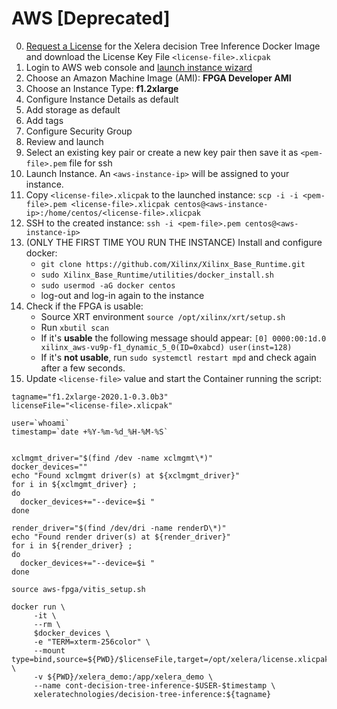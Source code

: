 # AWS [Deprecated]


0. [Request a License](https://xelera.io/product/demo-license-requests) for the Xelera decision Tree Inference Docker Image and download the License Key File `<license-file>.xlicpak`
1. Login to AWS web console and [launch instance wizard](https://console.aws.amazon.com/ec2/v2/home?region=us-east-1#LaunchInstanceWizard)
2. Choose an Amazon Machine Image (AMI): **FPGA Developer AMI**
3. Choose an Instance Type: **f1.2xlarge**
4. Configure Instance Details as default
5. Add storage as default
6. Add tags
7. Configure Security Group
8. Review and launch
9. Select an existing key pair or create a new key pair then save it as `<pem-file>.pem` file for ssh
10. Launch Instance. An `<aws-instance-ip>` will be assigned to your instance.
10. Copy `<license-file>.xlicpak` to the launched instance: `scp -i -i <pem-file>.pem <license-file>.xlicpak centos@<aws-instance-ip>:/home/centos/<license-file>.xlicpak`
10. SSH to the created instance: `ssh -i <pem-file>.pem centos@<aws-instance-ip>`
11. (ONLY THE FIRST TIME YOU RUN THE INSTANCE) Install and configure docker:
    * `git clone https://github.com/Xilinx/Xilinx_Base_Runtime.git`
    * `sudo Xilinx_Base_Runtime/utilities/docker_install.sh`
    * `sudo usermod -aG docker centos`
    * log-out and log-in again to the instance
12. Check if the FPGA is usable:
    * Source XRT environment `source /opt/xilinx/xrt/setup.sh`
    * Run `xbutil scan`
    * If it's **usable** the following message should appear:  `[0] 0000:00:1d.0 xilinx_aws-vu9p-f1_dynamic_5_0(ID=0xabcd) user(inst=128)`
    * If it's **not usable**, run `sudo systemctl restart mpd` and check again after a few seconds.
13. Update `<license-file>` value and start the Container running the script:

```
tagname="f1.2xlarge-2020.1-0.3.0b3"
licenseFile="<license-file>.xlicpak"

user=`whoami`
timestamp=`date +%Y-%m-%d_%H-%M-%S`


xclmgmt_driver="$(find /dev -name xclmgmt\*)"
docker_devices=""
echo "Found xclmgmt driver(s) at ${xclmgmt_driver}"
for i in ${xclmgmt_driver} ;
do
  docker_devices+="--device=$i "
done

render_driver="$(find /dev/dri -name renderD\*)"
echo "Found render driver(s) at ${render_driver}"
for i in ${render_driver} ;
do
  docker_devices+="--device=$i "
done

source aws-fpga/vitis_setup.sh

docker run \
     -it \
     --rm \
     $docker_devices \
     -e "TERM=xterm-256color" \
     --mount type=bind,source=${PWD}/$licenseFile,target=/opt/xelera/license.xlicpak,readonly \
     -v ${PWD}/xelera_demo:/app/xelera_demo \
     --name cont-decision-tree-inference-$USER-$timestamp \
     xeleratechnologies/decision-tree-inference:${tagname}
```
